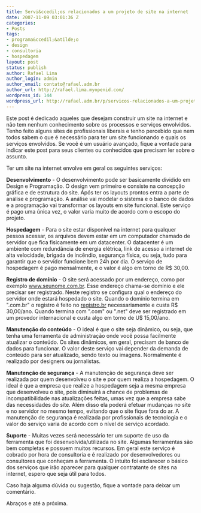```yaml
---
title: Servi&ccedil;os relacionados a um projeto de site na internet
date: 2007-11-09 03:01:36 Z
categories:
- Posts
tags:
- programa&ccedil;&atilde;o
- design
- consultoria
- hospedagem
layout: post
status: publish
author: Rafael Lima
author_login: admin
author_email: contato@rafael.adm.br
author_url: http://rafael.lima.myopenid.com/
wordpress_id: 144
wordpress_url: http://rafael.adm.br/p/servicos-relacionados-a-um-projeto-de-site-na-internet/
---
```


Este post &eacute; dedicado aqueles que desejam construir um site na internet e n&atilde;o tem nenhum conhecimento sobre os processos e servi&ccedil;os envolvidos. Tenho feito alguns sites de profissionais liberais e tenho percebido que nem todos sabem o que &eacute; necess&aacute;rio para ter um site funcionando e quais os servi&ccedil;os envolvidos.
Se voc&ecirc; &eacute; um usu&aacute;rio avan&ccedil;ado, fique a vontade para indicar este post para seus clientes ou conhecidos que precisam ler sobre o assunto.

Ter um site na internet envolve em geral os seguintes servi&ccedil;os:

<strong>Desenvolvimento</strong> - O desenvolvimento pode ser basicamente dividido em Design e Programa&ccedil;&atilde;o. O design vem primeiro e consiste na concep&ccedil;&atilde;o gr&aacute;fica e de estrutura do site. Ap&oacute;s ter os layouts prontos entra a parte de an&aacute;lise e programa&ccedil;&atilde;o. A an&aacute;lise vai modelar o sistema e o banco de dados e a programa&ccedil;&atilde;o vai transformar os layouts em site funcional. Este servi&ccedil;o &eacute; pago uma &uacute;nica vez, o valor varia muito de acordo com o escopo do projeto.

<strong>Hospedagem</strong> - Para o site estar dispon&iacute;vel na internet para qualquer pessoa acessar, os arquivos devem estar em um computador chamado de servidor que fica fisicamente em um datacenter. O datacenter &eacute; um ambiente com redund&acirc;ncia de energia el&eacute;trica, link de acesso a internet de alta velocidade, brigada de inc&ecirc;ndio, seguran&ccedil;a f&iacute;sica, ou seja, tudo para garantir que o servidor funcione bem 24h por dia. O servi&ccedil;o de hospedagem &eacute; pago mensalmente, e o valor &eacute; algo em torno de R$ 30,00.

<strong>Registro de dom&iacute;nio</strong> - O site ser&aacute; acessado por um endere&ccedil;o, como por exemplo www.seunome.com.br. Esse endere&ccedil;o chama-se dom&iacute;nio e ele precisar ser registrado. Neste registro se configura qual o endere&ccedil;o do servidor onde estar&aacute; hospedado o site. Quando o dom&iacute;nio termina em ".com.br" o registro &eacute; feito no <a href="http://bielsystems.com.br">registro.br</a> necessariamente e custa R$ 30,00/ano. Quando termina com ".com" ou ".net" deve ser registrado em um provedor internacional e custa algo em torno de U$ 15,00/ano.

<span style="font-weight: bold">Manuten&ccedil;&atilde;o do conte&uacute;do</span> - O ideal &eacute; que o site seja din&acirc;mico, ou seja, que tenha uma ferramenta de administra&ccedil;&atilde;o onde voc&ecirc; possa facilmente atualizar o conte&uacute;do. Os sites din&acirc;micos, em geral, precisam de banco de dados para funcionar. O valor deste servi&ccedil;o vai depender da demanda de conte&uacute;do para ser atualizado, sendo texto ou imagens. Normalmente &eacute; realizado por designers ou jornalistas.

<span style="font-weight: bold">Manuten&ccedil;&atilde;o de seguran&ccedil;a</span> -  A manuten&ccedil;&atilde;o de seguran&ccedil;a deve ser realizada por quem desenvolveu o site e por quem realiza a hospedagem. O ideal &eacute; que a empresa que realize a hospedagem seja a mesma empresa que desenvolveu o site, pois diminuir&aacute; a chance de problemas de incompatibilidade nas atualiza&ccedil;&otilde;es feitas, umas vez que a empresa sabe das necessidades do site. Al&eacute;m disso ela poder&aacute; efetuar mudan&ccedil;as no site e no servidor no mesmo tempo, evitando que o site fique fora do ar. A manuten&ccedil;&atilde;o de seguran&ccedil;a &eacute; realizada por profissionais de tecnologia e o valor do servi&ccedil;o varia de acordo com o n&iacute;vel de servi&ccedil;o acordado.

<span style="font-weight: bold">Suporte</span> - Muitas vezes ser&aacute; necess&aacute;rio ter um suporte de uso da ferramenta que foi desenvolvida/utilizada no site. Algumas ferramentas s&atilde;o bem completas e possuem muitos recursos. Em geral este servi&ccedil;o &eacute; cobrado por hora de consultoria e &eacute; realizado por desenvolvedores ou consultores que conhe&ccedil;am a ferramenta.
O intuito foi esclarecer o b&aacute;sico dos servi&ccedil;os que ir&atilde;o aparecer para qualquer contratante de sites na internet, espero que seja &uacute;til para todos.

Caso haja alguma d&uacute;vida ou sugest&atilde;o, fique a vontade para deixar um coment&aacute;rio.

Abra&ccedil;os e at&eacute; a pr&oacute;xima.
